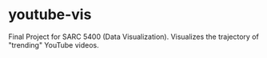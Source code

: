 # youtube-vis
Final Project for SARC 5400 (Data Visualization). Visualizes the trajectory of "trending" YouTube videos.
